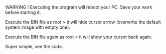 WARNING ! Executing the program will reboot your PC. Save your work before starting it.

Execute the BIN file as root > it will hide cursor arrow (overwrite the default system image with empty one).

Execute the BIN file again as root > it will show your cursor back again.

Super simple, see the code.
